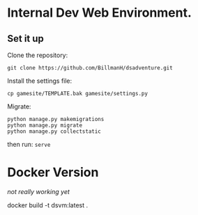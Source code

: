 # Internal Dev Web Environment. 

## Set it up
Clone the repository:

```
git clone https://github.com/BillmanH/dsadventure.git
```

Install the settings file:

```
cp gamesite/TEMPLATE.bak gamesite/settings.py
```

Migrate:
```
python manage.py makemigrations
python manage.py migrate
python manage.py collectstatic
```

then run:
`serve`


# Docker Version
_not really working yet_

docker build -t dsvm:latest .


